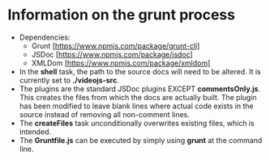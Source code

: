 # Information on the grunt process

* Dependencies:
	- Grunt [https://www.npmjs.com/package/grunt-cli]
	- JSDoc [https://www.npmjs.com/package/jsdoc]
	- XMLDom [https://www.npmjs.com/package/xmldom]
* In the **shell** task, the path to the source docs will need to be altered. It is currently set to **./videojs-src**.
* The plugins are the standard JSDoc plugins EXCEPT **commentsOnly.js**. This creates the files from which the docs are actually built. The plugin has been modified to leave blank lines where actual code exists in the source instead of removing all non-comment lines.
* The **createFiles** task unconditionally overwrites existing files, which is intended.
* The **Gruntfile.js** can be executed by simply using **grunt** at the command line. 
